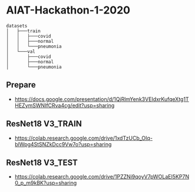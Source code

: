 # AIAT-Hackathon-1-2020

```
datasets
│   ├───train
│   │   ├───covid
│   │   ├───normal
│   │   └───pneumonia
│   └───val
│       ├───covid
│       ├───normal
│       └───pneumonia
```

## Prepare
- https://docs.google.com/presentation/d/1QjRlmYenk3VEIdxrKufqeXtg1THEZymSWNIfCRva4cg/edit?usp=sharing
## ResNet18 V3_TRAIN
- https://colab.research.google.com/drive/1xdTzUCb_OIq-blWpg4StSNZkDcc9Vw7o?usp=sharing
## ResNet18 V3_TEST
- https://colab.research.google.com/drive/1PZZNi9qoyV7pWOLaEI5KP7N0_p_m9kBK?usp=sharing
